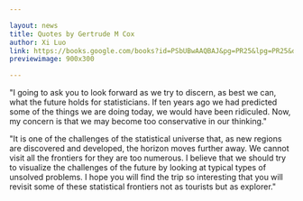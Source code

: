 ```yaml
---

layout: news
title: Quotes by Gertrude M Cox 
author: Xi Luo
link: https://books.google.com/books?id=PSbUBwAAQBAJ&pg=PR25&lpg=PR25&dq=gertrude+m+cox+with+our+scientific+backgrounds+we+should+spend+most+of+time&source=bl&ots=P_ci58g8dW&sig=ngkexBGpwyQPixMQBxpAdf8Zjxs&hl=en&sa=X&ved=0ahUKEwjpgLLw45LcAhWmg1QKHWj5ArwQ6AEITDAK#v=onepage&q=conservative&f=false
previewimage: 900x300

---
```


"I going to ask you to look forward as we try to discern, as best we can, what the future holds for statisticians. If ten years ago we had predicted some of the things we are doing today, we would have been ridiculed. Now, my concern is that we may become too conservative in our thinking."  

"It is one of the challenges of the statistical universe that, as new regions are discovered and developed, the horizon moves further away. We cannot visit all the frontiers for they are too numerous. I believe that we should try to visualize the challenges of the future by looking at typical types of unsolved problems. I hope you will find the trip so interesting that you will revisit some of these statistical frontiers not as tourists but as explorer."